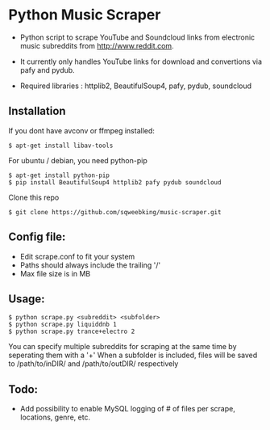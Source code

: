 Python Music Scraper
======

* Python script to scrape YouTube and Soundcloud links from electronic music subreddits from http://www.reddit.com.

* It currently only handles YouTube links for download and convertions via pafy and pydub.

* Required libraries :  httplib2, BeautifulSoup4, pafy, pydub, soundcloud


## Installation

If you dont have avconv or ffmpeg installed:

    $ apt-get install libav-tools

For ubuntu / debian, you need python-pip

    $ apt-get install python-pip
    $ pip install BeautifulSoup4 httplib2 pafy pydub soundcloud

Clone this repo

    $ git clone https://github.com/sqweebking/music-scraper.git

    


## Config file:

* Edit scrape.conf to fit your system
* Paths should always include the trailing '/'
* Max file size is in MB

## Usage:

    $ python scrape.py <subreddit> <subfolder>
    $ python scrape.py liquiddnb 1
    $ python scrape.py trance+electro 2
    
You can specify multiple subreddits for scraping at the same time by seperating them with a '+'
When a subfolder is included, files will be saved to /path/to/inDIR/<subfolder> and /path/to/outDIR/<subfolder> respectively    

## Todo: 

* Add possibility to enable MySQL logging of # of files per scrape, locations, genre, etc.
